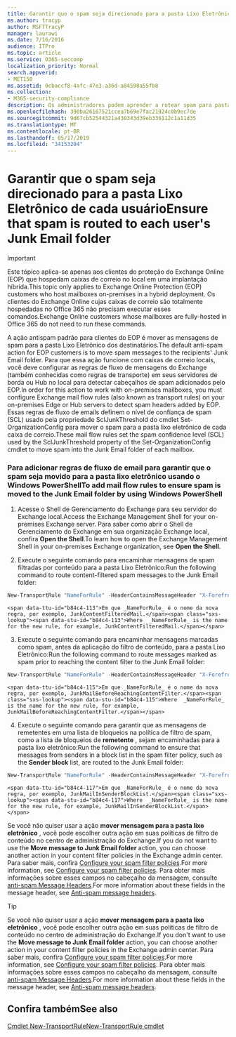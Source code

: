 ```yaml
---
title: Garantir que o spam seja direcionado para a pasta Lixo Eletrônico de cada usuário
ms.author: tracyp
author: MSFTTracyP
manager: laurawi
ms.date: 7/16/2016
audience: ITPro
ms.topic: article
ms.service: O365-seccomp
localization_priority: Normal
search.appverid:
- MET150
ms.assetid: 0cbaccf8-4afc-47e3-a36d-a84598a55fb8
ms.collection:
- M365-security-compliance
description: Os administradores podem aprender a rotear spam para pastas de lixo eletrônico do usuário no Exchange Online Protection.
ms.openlocfilehash: 390ba26167521ccea7b69e7fac21924c0b9ec7de
ms.sourcegitcommit: 9d67cb52544321a430343d39eb336112c1a11d35
ms.translationtype: MT
ms.contentlocale: pt-BR
ms.lasthandoff: 05/17/2019
ms.locfileid: "34153204"
---
```

# <a name="ensure-that-spam-is-routed-to-each-users-junk-email-folder"></a><span data-ttu-id="b84c4-103">Garantir que o spam seja direcionado para a pasta Lixo Eletrônico de cada usuário</span><span class="sxs-lookup"><span data-stu-id="b84c4-103">Ensure that spam is routed to each user's Junk Email folder</span></span>

> [!IMPORTANT]
> <span data-ttu-id="b84c4-104">Este tópico aplica-se apenas aos clientes do proteção do Exchange Online (EOP) que hospedam caixas de correio no local em uma implantação híbrida.</span><span class="sxs-lookup"><span data-stu-id="b84c4-104">This topic only applies to Exchange Online Protection (EOP) customers who host mailboxes on-premises in a hybrid deployment.</span></span> <span data-ttu-id="b84c4-105">Os clientes do Exchange Online cujas caixas de correio são totalmente hospedadas no Office 365 não precisam executar esses comandos.</span><span class="sxs-lookup"><span data-stu-id="b84c4-105">Exchange Online customers whose mailboxes are fully-hosted in Office 365 do not need to run these commands.</span></span> 
  
<span data-ttu-id="b84c4-106">A ação antispam padrão para clientes do EOP é mover as mensagens de spam para a pasta Lixo Eletrônico dos destinatários.</span><span class="sxs-lookup"><span data-stu-id="b84c4-106">The default anti-spam action for EOP customers is to move spam messages to the recipients' Junk Email folder.</span></span> <span data-ttu-id="b84c4-107">Para que essa ação funcione com caixas de correio locais, você deve configurar as regras de fluxo de mensagens do Exchange (também conhecidas como regras de transporte) em seus servidores de borda ou Hub no local para detectar cabeçalhos de spam adicionados pelo EOP.</span><span class="sxs-lookup"><span data-stu-id="b84c4-107">In order for this action to work with on-premises mailboxes, you must configure Exchange mail flow rules (also known as transport rules) on your on-premises Edge or Hub servers to detect spam headers added by EOP.</span></span> <span data-ttu-id="b84c4-108">Essas regras de fluxo de emails definem o nível de confiança de spam (SCL) usado pela propriedade SclJunkThreshold do cmdlet Set-OrganizationConfig para mover o spam para a pasta lixo eletrônico de cada caixa de correio.</span><span class="sxs-lookup"><span data-stu-id="b84c4-108">These mail flow rules set the spam confidence level (SCL) used by the SclJunkThreshold property of the Set-OrganizationConfig cmdlet to move spam into the Junk Email folder of each mailbox.</span></span> 
  
### <a name="to-add-mail-flow-rules-to-ensure-spam-is-moved-to-the-junk-email-folder-by-using-windows-powershell"></a><span data-ttu-id="b84c4-109">Para adicionar regras de fluxo de email para garantir que o spam seja movido para a pasta lixo eletrônico usando o Windows PowerShell</span><span class="sxs-lookup"><span data-stu-id="b84c4-109">To add mail flow rules to ensure spam is moved to the Junk Email folder by using Windows PowerShell</span></span>

1. <span data-ttu-id="b84c4-110">Acesse o Shell de Gerenciamento do Exchange para seu servidor do Exchange local.</span><span class="sxs-lookup"><span data-stu-id="b84c4-110">Access the Exchange Management Shell for your on-premises Exchange server.</span></span> <span data-ttu-id="b84c4-111">Para saber como abrir o Shell de Gerenciamento do Exchange em sua organização Exchange local, confira **Open the Shell**.</span><span class="sxs-lookup"><span data-stu-id="b84c4-111">To learn how to open the Exchange Management Shell in your on-premises Exchange organization, see **Open the Shell**.</span></span>
    
2. <span data-ttu-id="b84c4-112">Execute o seguinte comando para encaminhar mensagens de spam filtradas por conteúdo para a pasta Lixo Eletrônico:</span><span class="sxs-lookup"><span data-stu-id="b84c4-112">Run the following command to route content-filtered spam messages to the Junk Email folder:</span></span>
    
  ```Powershell
  New-TransportRule "NameForRule" -HeaderContainsMessageHeader "X-Forefront-Antispam-Report" -HeaderContainsWords "SFV:SPM" -SetSCL 6
  ```

    <span data-ttu-id="b84c4-113">Em que _NameForRule_ é o nome da nova regra, por exemplo, JunkContentFilteredMail.</span><span class="sxs-lookup"><span data-stu-id="b84c4-113">Where  _NameForRule_ is the name for the new rule, for example, JunkContentFilteredMail.</span></span> 
    
3. <span data-ttu-id="b84c4-114">Execute o seguinte comando para encaminhar mensagens marcadas como spam, antes da aplicação do filtro de conteúdo, para a pasta Lixo Eletrônico:</span><span class="sxs-lookup"><span data-stu-id="b84c4-114">Run the following command to route messages marked as spam prior to reaching the content filter to the Junk Email folder:</span></span>
    
  ```Powershell
  New-TransportRule "NameForRule" -HeaderContainsMessageHeader "X-Forefront-Antispam-Report" -HeaderContainsWords "SFV:SKS" -SetSCL 6
  ```

    <span data-ttu-id="b84c4-115">Em que _NameForRule_ é o nome da nova regra, por exemplo, JunkMailBeforeReachingContentFilter.</span><span class="sxs-lookup"><span data-stu-id="b84c4-115">Where  _NameForRule_ is the name for the new rule, for example, JunkMailBeforeReachingContentFilter.</span></span> 
    
4. <span data-ttu-id="b84c4-116">Execute o seguinte comando para garantir que as mensagens de remetentes em uma lista de bloqueios na política de filtro de spam, como a lista de bloqueios de **remetente** , sejam encaminhadas para a pasta lixo eletrônico:</span><span class="sxs-lookup"><span data-stu-id="b84c4-116">Run the following command to ensure that messages from senders in a block list in the spam filter policy, such as the **Sender block** list, are routed to the Junk Email folder:</span></span> 
    
  ```Powershell
  New-TransportRule "NameForRule" -HeaderContainsMessageHeader "X-Forefront-Antispam-Report" -HeaderContainsWords "SFV:SKB" -SetSCL 6
  ```

    <span data-ttu-id="b84c4-117">Em que _NameForRule_ é o nome da nova regra, por exemplo, JunkMailInSenderBlockList.</span><span class="sxs-lookup"><span data-stu-id="b84c4-117">Where  _NameForRule_ is the name for the new rule, for example, JunkMailInSenderBlockList.</span></span> 
    
<span data-ttu-id="b84c4-118">Se você não quiser usar a ação **mover mensagem para a pasta lixo eletrônico** , você pode escolher outra ação em suas políticas de filtro de conteúdo no centro de administração do Exchange.</span><span class="sxs-lookup"><span data-stu-id="b84c4-118">If you do not want to use the **Move message to Junk Email folder** action, you can choose another action in your content filter policies in the Exchange admin center.</span></span> <span data-ttu-id="b84c4-119">Para saber mais, confira [Configure your spam filter policies](configure-your-spam-filter-policies.md).</span><span class="sxs-lookup"><span data-stu-id="b84c4-119">For more information, see [Configure your spam filter policies](configure-your-spam-filter-policies.md).</span></span> <span data-ttu-id="b84c4-120">Para obter mais informações sobre esses campos no cabeçalho da mensagem, consulte [anti-spam Message Headers](anti-spam-message-headers.md).</span><span class="sxs-lookup"><span data-stu-id="b84c4-120">For more information about these fields in the message header, see [Anti-spam message headers](anti-spam-message-headers.md).</span></span>
  

> [!TIP]
> <span data-ttu-id="b84c4-121">Se você não quiser usar a ação **mover mensagem para a pasta lixo eletrônico** , você pode escolher outra ação em suas políticas de filtro de conteúdo no centro de administração do Exchange.</span><span class="sxs-lookup"><span data-stu-id="b84c4-121">If you don't want to use the **Move message to Junk Email folder** action, you can choose another action in your content filter policies in the Exchange admin center.</span></span> <span data-ttu-id="b84c4-122">Para saber mais, confira [Configure your spam filter policies](configure-your-spam-filter-policies.md).</span><span class="sxs-lookup"><span data-stu-id="b84c4-122">For more information, see [Configure your spam filter policies](configure-your-spam-filter-policies.md).</span></span> <span data-ttu-id="b84c4-123">Para obter mais informações sobre esses campos no cabeçalho da mensagem, consulte [anti-spam Message Headers](anti-spam-message-headers.md).</span><span class="sxs-lookup"><span data-stu-id="b84c4-123">For more information about these fields in the message header, see [Anti-spam message headers](anti-spam-message-headers.md).</span></span>
> 
## <a name="see-also"></a><span data-ttu-id="b84c4-124">Confira também</span><span class="sxs-lookup"><span data-stu-id="b84c4-124">See also</span></span>

[<span data-ttu-id="b84c4-125">Cmdlet New-TransportRule</span><span class="sxs-lookup"><span data-stu-id="b84c4-125">New-TransportRule cmdlet</span></span>](https://technet.microsoft.com/library/bb125138%28v=exchg.160%29.aspx)

